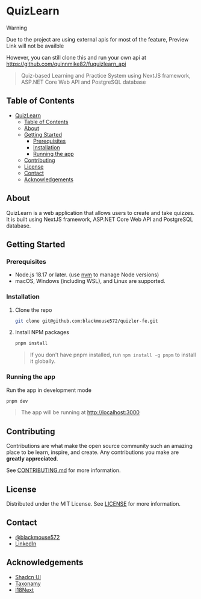 # QuizLearn
> [!WARNING]  
> Due to the project are using external apis for most of the feature, Preview Link will not be availble
> 
> However, you can still clone this and run your own api at https://github.com/quinnmike82/fuquizlearn_api

> Quiz-based Learning and Practice System using NextJS framework, ASP.NET Core Web API and PostgreSQL database

## Table of Contents

- [QuizLearn](#quizlearn)
  - [Table of Contents](#table-of-contents)
  - [About](#about)
  - [Getting Started](#getting-started)
    - [Prerequisites](#prerequisites)
    - [Installation](#installation)
    - [Running the app](#running-the-app)
  - [Contributing](#contributing)
  - [License](#license)
  - [Contact](#contact)
  - [Acknowledgements](#acknowledgements)

## About

QuizLearn is a web application that allows users to create and take quizzes. It is built using NextJS framework, ASP.NET Core Web API and PostgreSQL database.

## Getting Started

### Prerequisites

- Node.js 18.17 or later. (use [nvm](https://github.com/nvm-sh/nvm) to manage Node versions)
- macOS, Windows (including WSL), and Linux are supported.

### Installation

1. Clone the repo
   ```sh
   git clone git@github.com:blackmouse572/quizler-fe.git
   ```
2. Install NPM packages

   ```sh
   pnpm install
   ```

   > If you don't have pnpm installed, run `npm install -g pnpm` to install it globally.

### Running the app

Run the app in development mode

```sh
pnpm dev
```

> The app will be running at [http://localhost:3000](http://localhost:3000)

## Contributing

Contributions are what make the open source community such an amazing place to be learn, inspire, and create. Any contributions you make are **greatly appreciated**.

See [CONTRIBUTING.md](CONTRIBUTING.md) for more information.

## License

Distributed under the MIT License. See [LICENSE](LICENSE) for more information.

## Contact

- [@blackmouse572](https://github.com/blackmouse572/)
- [LinkedIn](https://www.linkedin.com/in/ngocnt0507/)

## Acknowledgements

- [Shadcn UI](https://ui.shadcn.com/)
- [Taxonamy](https://github.com/shadcn-ui/taxonomy/tree/main/app)
- [I18Next](https://next-intl-docs.vercel.app/docs/)
